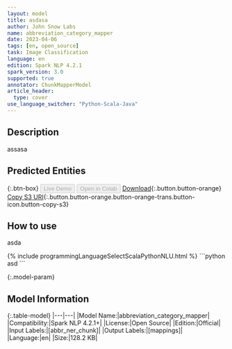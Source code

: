 ```yaml
---
layout: model
title: asdasa
author: John Snow Labs
name: abbreviation_category_mapper
date: 2023-04-06
tags: [en, open_source]
task: Image Classification
language: en
edition: Spark NLP 4.2.1
spark_version: 3.0
supported: true
annotator: ChunkMapperModel
article_header:
  type: cover
use_language_switcher: "Python-Scala-Java"
---
```


## Description

assasa

## Predicted Entities



{:.btn-box}
<button class="button button-orange" disabled>Live Demo</button>
<button class="button button-orange" disabled>Open in Colab</button>
[Download](https://s3.amazonaws.com/models-hub-auxdata/public/models/abbreviation_category_mapper_en_4.2.1_3.0_1680768194820.zip){:.button.button-orange}
[Copy S3 URI](s3://models-hub-auxdata/public/models/abbreviation_category_mapper_en_4.2.1_3.0_1680768194820.zip){:.button.button-orange.button-orange-trans.button-icon.button-copy-s3}

## How to use

asda

<div class="tabs-box" markdown="1">
{% include programmingLanguageSelectScalaPythonNLU.html %}
```python
asd
```

</div>

{:.model-param}
## Model Information

{:.table-model}
|---|---|
|Model Name:|abbreviation_category_mapper|
|Compatibility:|Spark NLP 4.2.1+|
|License:|Open Source|
|Edition:|Official|
|Input Labels:|[abbr_ner_chunk]|
|Output Labels:|[mappings]|
|Language:|en|
|Size:|128.2 KB|